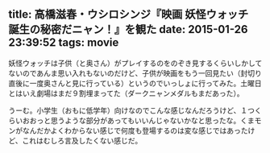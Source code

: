 title: 高橋滋春・ウシロシンジ『映画 妖怪ウォッチ　誕生の秘密だニャン！』を観た
date: 2015-01-26 23:39:52
tags: movie
---

妖怪ウォッチは子供（と奥さん）がプレイするのをのぞき見するくらいしかしてないのであんま思い入れもないのだけど、子供が映画をもう一回見たい（封切り直後に一度奥さんと見に行っている）というのでいっしょに行ってみた。土曜日とはいえ劇場はまだ９割埋まってた（ダークニャンメダルもまだあった）。


うーむ。小学生（おもに低学年）向けなのでこんな感じなんだろうけど、１つくらいおおっと思うような部分があってもいいんじゃないかなと思ったな。くまモンがなんだかよくわからない感じで何度も登場するのは変な感じではあったけど、これはむしろ言及したくない感じだ。
